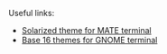 Useful links:

- [Solarized theme for MATE terminal](https://github.com/oz123/solarized-mate-terminal)
- [Base 16 themes for GNOME terminal](https://github.com/chriskempson/base16-gnome-terminal)
